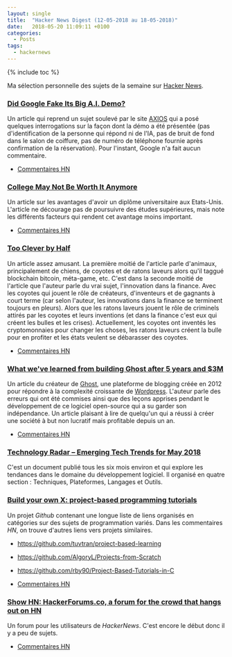 ```yaml
---
layout: single
title:  "Hacker News Digest (12-05-2018 au 18-05-2018)"
date:   2018-05-20 11:09:11 +0100
categories:
  - Posts
tags:
  - hackernews
---
```


{% include toc %}

Ma sélection personnelle des sujets de la semaine sur
[Hacker News](https://news.ycombinator.com/).

### [Did Google Fake Its Big A.I. Demo?](https://www.vanityfair.com/news/2018/05/uh-did-google-fake-its-big-ai-demo)
Un article qui reprend un sujet soulevé par le site [AXIOS](https://www.axios.com/google-ai-demo-questions-9a57afad-9854-41da-b6e2-5e55b619283e.html) qui a posé
quelques interrogations sur la façon dont la démo a été présentée (pas
d'identification de la personne qui répond ni de l'IA, pas de bruit de fond dans
le salon de coiffure, pas de numéro de téléphone fournie après confirmation de
la réservation). Pour l'instant, Google n'a fait aucun commentaire.
- [Commentaires HN](https://news.ycombinator.com/item?id=17094231)

### [	College May Not Be Worth It Anymore](https://www.nytimes.com/2018/05/16/opinion/college-useful-cost-jobs.html)
Un article sur les avantages d'avoir un diplôme universitaire aux Etats-Unis.
L'article ne décourage pas de poursuivre des études supérieures, mais note
les différents facteurs qui rendent cet avantage moins important.
- [Commentaires HN](https://news.ycombinator.com/item?id=17092485)


### [Too Clever by Half](http://epsilontheory.com/too-clever-by-half/)
Un article assez amusant. La première moitié de l'article parle d'animaux,
principalement de chiens, de coyotes et de ratons laveurs alors qu'il taggué
blockchain bitcoin, méta-game, etc. C'est dans la seconde moitié de l'article
que l'auteur parle du vrai sujet, l'innovation dans la finance. Avec les coyotes
qui jouent le rôle de créateurs, d'inventeurs et de gagnants à court terme (car
selon l'auteur, les innovations dans la finance se terminent toujours en
pleurs). Alors que les ratons laveurs jouent le rôle de criminels attirés par
les coyotes et leurs inventions (et dans la finance c'est eux qui créent les
bulles et les crises). Actuellement, les coyotes ont inventés les
cryptomonnaies pour changer les choses, les ratons laveurs créent la bulle
pour en profiter et les états veulent se débarasser des coyotes.
- [Commentaires HN](https://news.ycombinator.com/item?id=17079369)


### [	What we've learned from building Ghost after 5 years and $3M](https://blog.ghost.org/5/)
Un article du créateur de [Ghost](https://ghost.org/), une plateforme de
blogging créée en 2012 pour répondre à la complexité croissante de
[Wordpress](https://wordpress.com/). L'auteur parle des erreurs qui ont été
commises ainsi que des leçons apprises pendant le développement de ce logiciel
open-source qui a su garder son indépendance. Un article plaisant à lire de
quelqu'un qui a réussi à créer une société à but non lucratif mais profitable
depuis un an.
- [Commentaires HN](https://news.ycombinator.com/item?id=17082228)


### [Technology Radar – Emerging Tech Trends for May 2018](https://assets.thoughtworks.com/assets/technology-radar-vol-18-en.pdf)
C'est un document publié tous les six mois environ et qui explore les tendances
dans le domaine du développement logiciel. Il organisé en quatre section :
Techniques, Plateformes, Langages et Outils.


### [Build your own X: project-based programming tutorials](https://github.com/danistefanovic/build-your-own-x)
Un projet *Github* contenant une longue liste de liens organisés en catégories
sur des sujets de programmation variés. Dans les commentaires *HN*, on trouve
d'autres liens vers projets similaires.
  - https://github.com/tuvtran/project-based-learning
  - https://github.com/AlgoryL/Projects-from-Scratch
  - https://github.com/rby90/Project-Based-Tutorials-in-C

- [Commentaires HN](https://news.ycombinator.com/item?id=17054419)


### [Show HN: HackerForums.co, a forum for the crowd that hangs out on HN](https://hackerforums.co/)
Un forum pour les utilisateurs de *HackerNews*. C'est encore le début donc il y
a peu de sujets.
- [Commentaires HN](https://news.ycombinator.com/item?id=17091262)
